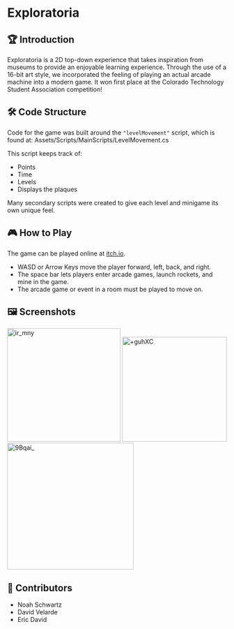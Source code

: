 # Exploratoria 

## 🏆 Introduction
Exploratoria is a 2D top-down experience that takes inspiration from museums to provide an enjoyable learning experience. Through the use of a 16-bit art style, we incorporated the feeling of playing an actual arcade machine into a modern game. It won first place at the Colorado Technology Student Association competition!

## 🛠 Code Structure

Code for the game was built around the `"levelMovement"` script, which is found at: Assets/Scripts/MainScripts/LevelMovement.cs

This script keeps track of:
- Points
- Time
- Levels
- Displays the plaques

Many secondary scripts were created to give each level and minigame its own unique feel.

## 🎮 How to Play

The game can be played online at [itch.io](https://noahschwartz.itch.io/exploratoria).
- WASD or Arrow Keys move the player forward, left, back, and right. 
- The space bar lets players enter arcade games, launch rockets, and mine in the game. 
- The arcade game or event in a room must be played to move on.


## 🖼 Screenshots

<img width="260" alt="ir_mny" src="https://github.com/NoahBSchwartz/Exploratoria/assets/44248582/325fec35-49bf-4dab-b737-94c87b751834">
<img width="240" alt="+guhXC" src="https://github.com/NoahBSchwartz/Exploratoria/assets/44248582/31b8518a-00c3-468c-a2f0-17c6361e4898">
<img width="290" alt="9Bqai_" src="https://github.com/NoahBSchwartz/Exploratoria/assets/44248582/22b5c6ea-d1a0-48dc-8a5d-f7c99b791609">


## 👥 Contributors

- Noah Schwartz
- David Velarde
- Eric David

